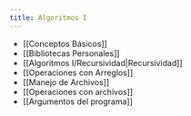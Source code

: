 ```yaml
---
title: Algoritmos I
---
```


- [[Conceptos Básicos]]
- [[Bibliotecas Personales]]
- [[Algoritmos I/Recursividad|Recursividad]]
- [[Operaciones con Arreglos]]
- [[Manejo de Archivos]]
- [[Operaciones con archivos]]
- [[Argumentos del programa]]
